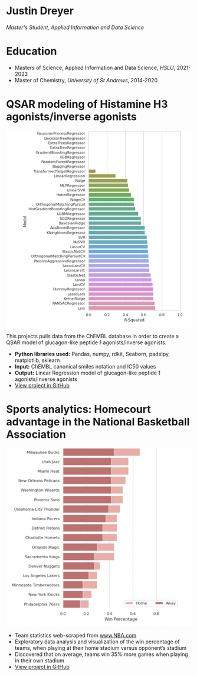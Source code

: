 # Justin Dreyer
*Master's Student, Applied Information and Data Science*

# Education
* Masters of Science, Applied Information and Data Science, *HSLU*, 2021-2023
* Master of Chemistry, *University of St Andrews*, 2014-2020

# QSAR modeling of Histamine H3 agonists/inverse agonists
![alt text](model_comparisons.png)

  
This projects pulls data from the ChEMBL database in order to create a QSAR model of glucagon-like peptide 1 agonists/inverse agonists.
* **Python libraries used:** Pandas, numpy, rdkit, Seaborn, padelpy, matplotlib, sklearn
* **Input:** ChEMBL canonical smiles notation and IC50 values
* **Output:** Linear Regression model of glucagon-like peptide 1 agonists/inverse agonists
* [View project in GitHub](https://github.com/JustinDreyer/Projects/blob/main/Glucagon_like_peptide_1_Regression_Model.ipynb)

# Sports analytics: Homecourt advantage in the National Basketball Association
![alt text](NBA_Win%.png)

* Team statistics web-scraped from www.NBA.com 
* Exploratory data analysis and visualization of the win percentage of teams, when playing at their home stadium versus opponent’s stadium
* Discovered that on average, teams win 35% more games when playing in their own stadium
* [View project in GitHub](https://github.com/JustinDreyer/Projects/blob/main/NBA_Homecourt_Advantage.ipynb)

